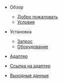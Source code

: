 * Обзор
  * [Добро пожаловать](/README.md)
  * [Условия](/irgendwas.md)
* Установка
  * [Запрос](/installation/aufsetzen)
  * [Оборудование](/installation/hardware)
* [Адаптер](/adapter/)
* [Ссылка на адаптер](/adapter/adapterliste)

* [Выходные данные](/impressum)
